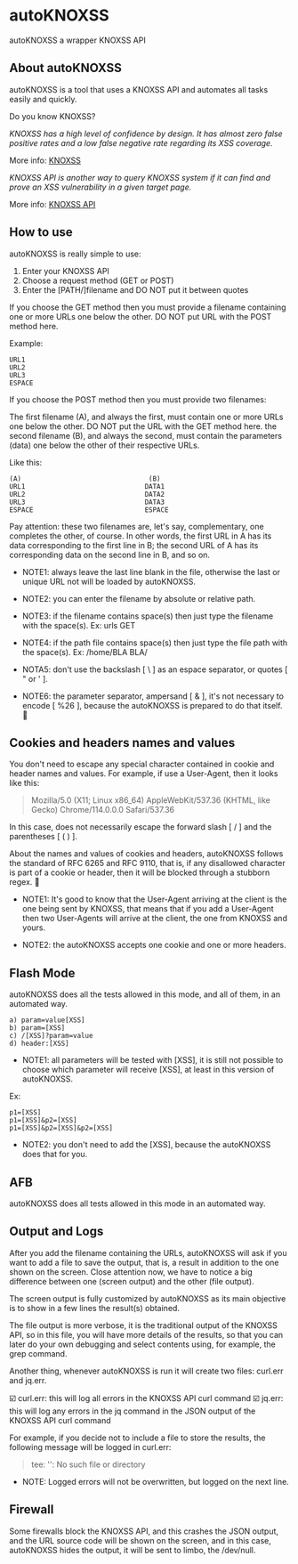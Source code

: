 # autoKNOXSS

autoKNOXSS a wrapper KNOXSS API

## About autoKNOXSS

autoKNOXSS is a tool that uses a KNOXSS API and automates all tasks easily and quickly.

Do you know KNOXSS?

*KNOXSS has a high level of confidence by design. It has almost zero false positive rates and a low false negative rate regarding its XSS coverage.*

More info: [KNOXSS](https://knoxss.me/)

*KNOXSS API is another way to query KNOXSS system if it can find and prove an XSS vulnerability in a given target page.*

More info: [KNOXSS API](https://knoxss.me/?page_id=2729)

## How to use

autoKNOXSS is really simple to use:

1. Enter your KNOXSS API
2. Choose a request method (GET or POST)
3. Enter the [PATH/]filename and DO NOT put it between quotes

If you choose the GET method then you must provide a filename containing one or more URLs one below the other. DO NOT put URL with the POST method here.

Example:

```
URL1
URL2
URL3
ESPACE
```

If you choose the POST method then you must provide two filenames:

The first filename (A), and always the first, must contain one or more URLs one below the other. DO NOT put the URL with the GET method here.
the second filename (B), and always the second, must contain the parameters (data) one below the other of their respective URLs.

Like this:
```
(A)                                (B)
URL1                              DATA1
URL2                              DATA2
URL3                              DATA3
ESPACE                            ESPACE
```

Pay attention: these two filenames are, let's say, complementary, one completes the other, of course. In other words, the first URL in A has its data corresponding to the first line in B; the second URL of A has its corresponding data on the second line in B, and so on.

- NOTE1: always leave the last line blank in the file, otherwise the last or unique URL not will be loaded by autoKNOXSS.

- NOTE2:  you can enter the filename by absolute or relative path.

- NOTE3: if the filename contains space(s) then just type the filename with the space(s). Ex: urls GET

- NOTE4: if the path file contains space(s) then just type the file path with the space(s). Ex: /home/BLA BLA/

- NOTA5: don't use the backslash [ \ ] as an espace separator, or quotes [ " or ' ].

- NOTE6: the parameter separator, ampersand [ & ], it's not necessary to encode [ %26 ], because the autoKNOXSS is prepared to do that itself. :vulcan_salute:

## Cookies and headers names and values

You don't need to escape any special character contained in cookie and header names and values. For example, if use a User-Agent, then it looks like this:

> Mozilla/5.0 (X11; Linux x86_64) AppleWebKit/537.36 (KHTML, like Gecko) Chrome/114.0.0.0 Safari/537.36

In this case, does not necessarily escape the forward slash [ / ] and the parentheses [ ( ) ].

About the names and values of cookies and headers, autoKNOXSS follows the standard of RFC 6265 and RFC 9110, that is, if any disallowed character is part of a cookie or header, then it will be blocked through a stubborn regex. :muscle:

- NOTE1: It's good to know that the User-Agent arriving at the client is the one being sent by KNOXSS, that means that if you add a User-Agent then two User-Agents will arrive at the client, the one from KNOXSS and yours.

- NOTE2: the autoKNOXSS accepts one cookie and one or more headers.

## Flash Mode

autoKNOXSS does all the tests allowed in this mode, and all of them, in an automated way.

```
a) param=value[XSS]
b) param=[XSS]
c) /[XSS]?param=value 
d) header:[XSS]
```

- NOTE1: all parameters will be tested with [XSS], it is still not possible to choose which parameter will receive [XSS], at least in this version of autoKNOXSS.

Ex:
```
p1=[XSS]
p1=[XSS]&p2=[XSS]
p1=[XSS]&p2=[XSS]&p2=[XSS]
```

- NOTE2: you don't need to add the [XSS], because the autoKNOXSS does that for you.

## AFB

autoKNOXSS does all tests allowed in this mode in an automated way.

## Output and Logs

After you add the filename containing the URLs, autoKNOXSS will ask if you want to add a file to save the output, that is, a result in addition to the one shown on the screen. Close attention now, we have to notice a big difference between one (screen output) and the other (file output).

The screen output is fully customized by autoKNOXSS as its main objective is to show in a few lines the result(s) obtained.

The file output is more verbose, it is the traditional output of the KNOXSS API, so in this file, you will have more details of the results, so that you can later do your own debugging and select contents using, for example, the grep command.

Another thing, whenever autoKNOXSS is run it will create two files: curl.err and jq.err.

:ballot_box_with_check: curl.err: this will log all errors in the KNOXSS API curl command
:ballot_box_with_check: jq.err: this will log any errors in the jq command in the JSON output of the KNOXSS API curl command

For example, if you decide not to include a file to store the results, the following message will be logged in curl.err:

> tee: '': No such file or directory

- NOTE: Logged errors will not be overwritten, but logged on the next line.

## Firewall

Some firewalls block the KNOXSS API, and this crashes the JSON output, and the URL source code will be shown on the screen, and in this case, autoKNOXSS hides the output, it will be sent to limbo, the /dev/null.
